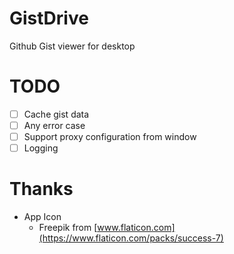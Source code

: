 # GistDrive
Github Gist viewer for desktop

# TODO
- [ ] Cache gist data
- [ ] Any error case
- [ ] Support proxy configuration from window
- [ ] Logging

# Thanks
* App Icon
  * Freepik from [www.flaticon.com](https://www.flaticon.com/packs/success-7)
